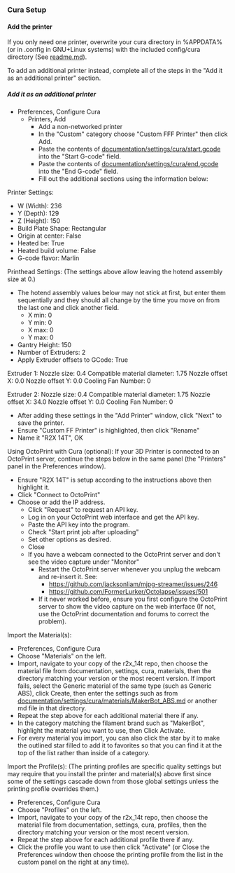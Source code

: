 ### Cura Setup

#### Add the printer
If you only need one printer, overwrite your cura directory in %APPDATA% (or in .config in GNU+Linux systems) with the included config/cura directory (See [readme.md](../../../readme.md)).

To add an additional printer instead, complete all of the steps in the "Add it as an additional printer" section.

##### Add it as an additional printer
- Preferences, Configure Cura
  - Printers, Add
    - Add a non-networked printer
    - In the "Custom" category choose "Custom FFF Printer" then click Add.
    - Paste the contents of [documentation/settings/cura/start.gcode](start.gcode) into the "Start G-code" field.
    - Paste the contents of [documentation/settings/cura/end.gcode](end.gcode) into the "End G-code" field.
    - Fill out the additional sections using the information below:

Printer Settings:
- W (Width): 236
- Y (Depth): 129
- Z (Height): 150
- Build Plate Shape: Rectangular
- Origin at center: False
- Heated be: True
- Heated build volume: False
- G-code flavor: Marlin

Printhead Settings:
(The settings above allow leaving the hotend assembly size at 0.)
- The hotend assembly values below may not stick at first, but enter them sequentially and they should all change by the time you move on from the last one and click another field.
  - X min: 0
  - Y min: 0
  - X max: 0
  - Y max: 0
- Gantry Height: 150
- Number of Extruders: 2
- Apply Extruder offsets to GCode: True

Extruder 1:
Nozzle size: 0.4
Compatible material diameter: 1.75
Nozzle offset X: 0.0
Nozzle offset Y: 0.0
Cooling Fan Number: 0

Extruder 2:
Nozzle size: 0.4
Compatible material diameter: 1.75
Nozzle offset X: 34.0
Nozzle offset Y: 0.0
Cooling Fan Number: 0


- After adding these settings in the "Add Printer" window, click "Next" to save the printer.
- Ensure "Custom FF Printer" is highlighted, then click "Rename"
- Name it "R2X 14T", OK

Using OctoPrint with Cura (optional):
If your 3D Printer is connected to an OctoPrint server, continue the steps below in the same panel (the "Printers" panel in the Preferences window).
- Ensure "R2X 14T" is setup according to the instructions above then highlight it.
- Click "Connect to OctoPrint"
- Choose or add the IP address.
  - Click "Request" to request an API key.
  - Log in on your OctoPrint web interface and get the API key.
  - Paste the API key into the program.
  - Check "Start print job after uploading"
  - Set other options as desired.
  - Close
  - If you have a webcam connected to the OctoPrint server and don't see the video capture under "Monitor"
    - Restart the OctoPrint server whenever you unplug the webcam and re-insert it. See:
      - <https://github.com/jacksonliam/mjpg-streamer/issues/246>
      - <https://github.com/FormerLurker/Octolapse/issues/501>
    - If it never worked before, ensure you first configure the OctoPrint server to show the video capture on the web interface (If not, use the OctoPrint documentation and forums to correct the problem).

Import the Material(s):
- Preferences, Configure Cura
- Choose "Materials" on the left.
- Import, navigate to your copy of the r2x_14t repo, then choose the material file from documentation, settings, cura, materials, then the directory matching your version or the most recent version. If import fails, select the Generic material of the same type (such as Generic ABS), click Create, then enter the settings such as from [documentation/settings/cura/materials/MakerBot_ABS.md](materials/MakerBot_ABS.md) or another md file in that directory.
- Repeat the step above for each additional material there if any.
- In the category matching the filament brand such as "MakerBot", highlight the material you want to use, then Click Activate.
- For every material you import, you can also click the star by it to make the outlined star filled to add it to favorites so that you can find it at the top of the list rather than inside of a category.

Import the Profile(s):
(The printing profiles are specific quality settings but may require that you install the printer and material(s) above first since some of the settings cascade down from those global settings unless the printing profile overrides them.)
- Preferences, Configure Cura
- Choose "Profiles" on the left.
- Import, navigate to your copy of the r2x_14t repo, then choose the material file from documentation, settings, cura, profiles, then the directory matching your version or the most recent version.
- Repeat the step above for each additional profile there if any.
- Click the profile you want to use then click "Activate" (or Close the Preferences window then choose the printing profile from the list in the custom panel on the right at any time).
